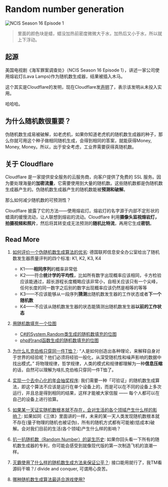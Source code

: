# Random number generation

![NCIS Season 16 Episode 1](https://i.imgur.com/11Q7M9n.jpg)

> 里面的颜色块是蜡，蜡没加热前密度微微大于水，加热后又小于水，所以就上下浮动。


## 起源


美国电视剧《海军罪案调查处》（NCIS Season 16 Episode 1），讲述一家公司使用熔岩灯(Lava Lamps)作为随机数生成器，结果被插入木马。

这个其实是Cloudflare的发明，现在Cloudflare发[声明](https://blog.cloudflare.com/statement-concerning-events-at-glowbeam-technologies/)了，表示该发明从未投入实用。 

哈哈哈。

## 为什么随机数很重要？ 

伪随机数生成易被破解，如老虎机，如果你知道老虎机的随机数生成器的种子，那么你就可用这个种子做相同随机生成，会得到相同的答案，就能获得Money, Money, Money。所以，出于安全考虑，工业界需要获得真随机数。

## 关于 Cloudflare

Cloudflare 是一家提供安全服务的云服务商，向客户提供了免费的 SSL 服务。因为要处理海量的**加密流量**，它需要使用到大量的随机数。这些随机数都是伪随机数生成器产生的。伪随机数生成器产生的随机数能被**预测和破解**。

那么如何减少随机数的可预测性？

Cloudflare 披露了它的方法——使用熔岩灯。熔岩灯的名字源于内部不定形状的蜡滴的缓慢流动，让人联想到熔岩的流动。Cloudflare 利用**摄像头监视熔岩灯，拍摄视频和照片**，然后将其转变成无法预测的**随机比特流**，再用它生成**密钥**。


## Read More 

1. [如何评价一个伪随机数生成算法的优劣](https://www.zhihu.com/question/20222653): 德国联邦信息安全办公室给出了随机数发生器质量评判的四个标准: K1, K2, K3, K4
	- K1——**相同序列**的概率非常低
 	- K2——符合**统计学的平均性**，比如所有数字出现概率应该相同，卡方检验应该能通过，超长游程长度概略应该非常小，自相关应该只有一个尖峰，任何长度的同一数字之后别的数字出现概率应该仍然是相等的等等
 	- K3——不应该能够从一段序列**猜测**出随机数发生器的工作状态或者**下一个随机数**
 	- K4——不应该从随机数发生器的状态能猜测出随机数发生器**以前的工作状态**
1.  [用随机数填充一个位图](https://www.zhihu.com/question/20222653/answer/14387972)
	- [C#的System.Random类生成的随机数填充的位图](https://i.imgur.com/YVbWgmn.jpg)
	- [php的rand函数生成的随机数填充的位图](https://i.imgur.com/4sEwPmx.jpg)

1.  [为什么扎克伯格只穿同一件T恤？](https://zhuanlan.zhihu.com/p/35716914): “人是如何创造出各种理论，来解释自身对于世界的经验呢？他们必须将经验一般化，从深受随机性和噪声影响的数据中找出模式。” 将物理规律，哲学规律，人类的模式和规律都理解为一种**信息压缩**的话，自然可以理解为啥扎克伯格只穿同一件T恤了。
1. [实现一个去中心化的年会抽奖程序](https://zhuanlan.zhihu.com/p/25314996): 我们需要一种「可验证」的随机数生成算法，即这个算法不应该是运行在单个设备上的，而是可以在不同的设备上多次运行，并且总是得到相同的结果，这样才能被大家信服 —— 每个人都可以在自己的设备上进行验算。
1. [如果某一天证实随机数根本就不存在，会对生活的各个领域产生什么样的影响？](https://www.zhihu.com/question/25071298/answer/30005398): 如果如同《三体》里面讲的一样，未来的某一天人类发现随机数根本就不存在(量子物理的随机也被证伪)，所有的随机方式都有可能被(低成本)破解。会对我们目前的生活(各个领域)产生什么样的影响？
1. [扒一扒随机数（Random Number）的诞生历史](https://zhuanlan.zhihu.com/p/25888319): 如果你回头看一下所有的随机数生成器的专利，你可能会感受到就像现代版的第一次制造飞机的浪潮一样。
1. [灭霸使用了什么样的随机数生成方法来保证公平？](https://www.zhihu.com/question/277121161/answer/392676492): 接口能用就行了，我TM看源码干嘛？/ divide and conquer, 可谓用心良苦。
1. [哪种随机数生成算法最适合游戏使用?](https://www.zhihu.com/question/34515945/answer/59082990)

